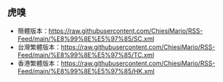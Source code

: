 ## 虎嗅
- 簡體版本：https://raw.githubusercontent.com/ChiesiMario/RSS-Feed/main/%E8%99%8E%E5%97%85/SC.xml
- 台灣繁體版本：https://raw.githubusercontent.com/ChiesiMario/RSS-Feed/main/%E8%99%8E%E5%97%85/TC.xml
- 香港繁體版本：https://raw.githubusercontent.com/ChiesiMario/RSS-Feed/main/%E8%99%8E%E5%97%85/HK.xml